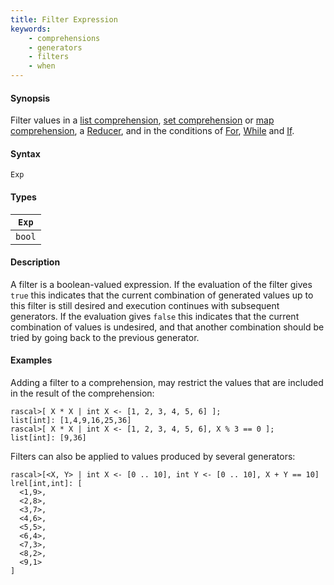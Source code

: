 ```yaml
---
title: Filter Expression
keywords:
    - comprehensions
    - generators
    - filters
    - when
---
```


#### Synopsis

Filter values in a [list comprehension](../../../../../Rascal/Expressions/Values/List/Comprehension/index.md), [set comprehension](../../../../../Rascal/Expressions/Values/Set/Comprehension/index.md) or [map comprehension](../../../../../Rascal/Expressions/Values/Map/Comprehension/index.md), a [Reducer](../../../../../Rascal/Expressions/Reducer/index.md), and in the conditions of [For](../../../../../Rascal/Statements/For/index.md), [While](../../../../../Rascal/Statements/While/index.md) and [If](../../../../../Rascal/Statements/If/index.md).

#### Syntax

`Exp`

#### Types

| `Exp`  |
| --- |
| `bool`   |


#### Description

A  filter is a boolean-valued expression. 
If the evaluation of the filter gives `true` this indicates that the current combination of generated values up 
to this filter is still desired and execution continues with subsequent generators. 
If the evaluation gives `false` this indicates that the current combination of values is undesired, 
and that another combination should be tried by going back to the previous generator.

#### Examples

Adding a filter to a comprehension, may restrict the values that are included in the result of the comprehension:

```rascal-shell 
rascal>[ X * X | int X <- [1, 2, 3, 4, 5, 6] ];
list[int]: [1,4,9,16,25,36]
rascal>[ X * X | int X <- [1, 2, 3, 4, 5, 6], X % 3 == 0 ];
list[int]: [9,36]
```
Filters can also be applied to values produced by several generators:

```rascal-shell ,continue
rascal>[<X, Y> | int X <- [0 .. 10], int Y <- [0 .. 10], X + Y == 10]
lrel[int,int]: [
  <1,9>,
  <2,8>,
  <3,7>,
  <4,6>,
  <5,5>,
  <6,4>,
  <7,3>,
  <8,2>,
  <9,1>
]
```



